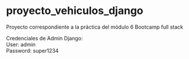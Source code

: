 # proyecto_vehiculos_django
Proyecto correspondiente a la práctica del módulo 6
Bootcamp full stack 

Credenciales de Admin Django:<br />
User: admin<br />
Password: super1234<br />
